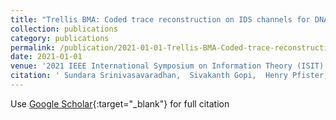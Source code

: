 ```yaml
---
title: "Trellis BMA: Coded trace reconstruction on IDS channels for DNA storage"
collection: publications
category: publications
permalink: /publication/2021-01-01-Trellis-BMA-Coded-trace-reconstruction-on-IDS-channels-for-DNA-storage
date: 2021-01-01
venue: '2021 IEEE International Symposium on Information Theory (ISIT)'
citation: ' Sundara Srinivasavaradhan,  Sivakanth Gopi,  Henry Pfister,  Sergey Yekhanin, &quot;Trellis BMA: Coded trace reconstruction on IDS channels for DNA storage.&quot; 2021 IEEE International Symposium on Information Theory (ISIT), 2021.'
---
```

Use [Google Scholar](https://scholar.google.com/scholar?q=Trellis+BMA:+Coded+trace+reconstruction+on+IDS+channels+for+DNA+storage){:target="_blank"} for full citation
